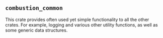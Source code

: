 `combustion_common`
-------------------

This crate provides often used yet simple functionality to all the other crates. For example, 
logging and various other utility functions, as well as some generic data structures.